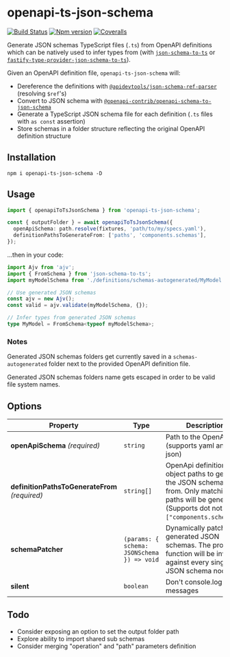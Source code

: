 # openapi-ts-json-schema

[![Build Status][ci-badge]][ci]
[![Npm version][npm-version-badge]][npm]
[![Coveralls][coveralls-badge]][coveralls]

Generate JSON schemas TypeScript files (`.ts`) from OpenAPI definitions which can be natively used to infer types from (with [`json-schema-to-ts`](https://github.com/ThomasAribart/json-schema-to-ts) or [`fastify-type-provider-json-schema-to-ts`](https://github.com/fastify/fastify-type-provider-json-schema-to-ts)).

Given an OpenAPI definition file, `openapi-ts-json-schema` will:

- Dereference the definitions with [`@apidevtools/json-schema-ref-parser`](https://github.com/APIDevTools/json-schema-ref-parser) (resolving `$ref`'s)
- Convert to JSON schema with [`@openapi-contrib/openapi-schema-to-json-schema`](https://github.com/openapi-contrib/openapi-schema-to-json-schema)
- Generate a TypeScript JSON schema file for each definition (`.ts` files with `as const` assertion)
- Store schemas in a folder structure reflecting the original OpenAPI definition structure

## Installation

```
npm i openapi-ts-json-schema -D
```

## Usage

```ts
import { openapiToTsJsonSchema } from 'openapi-ts-json-schema';

const { outputFolder } = await openapiToTsJsonSchema({
  openApiSchema: path.resolve(fixtures, 'path/to/my/specs.yaml'),
  definitionPathsToGenerateFrom: ['paths', 'components.schemas'],
});
```

...then in your code:

```ts
import Ajv from 'ajv';
import { FromSchema } from 'json-schema-to-ts';
import myModelSchema from './definitions/schemas-autogenerated/MyModel.ts';

// Use generated JSON schemas
const ajv = new Ajv();
const valid = ajv.validate(myModelSchema, {});

// Infer types from generated JSON schemas
type MyModel = FromSchema<typeof myModelSchema>;
```

### Notes

Generated JSON schemas folders get currently saved in a `schemas-autogenerated` folder next to the provided OpenAPI definition file.

Generated JSON schemas folders name gets escaped in order to be valid file system names.

## Options

| Property                                       | Type                                       | Description                                                                                                                                                 | Default |
| ---------------------------------------------- | ------------------------------------------ | ----------------------------------------------------------------------------------------------------------------------------------------------------------- | ------- |
| **openApiSchema** _(required)_                 | `string`                                   | Path to the OpenApi file (supports yaml and json)                                                                                                           | -       |
| **definitionPathsToGenerateFrom** _(required)_ | `string[]`                                 | OpenApi definition object paths to generate the JSON schemas from. Only matching paths will be generated. (Supports dot notation: `["components.schemas"]`) | -       |
| **schemaPatcher**                              | `(params: { schema: JSONSchema }) => void` | Dynamically patch generated JSON schemas. The provided function will be invoked against every single JSON schema node.                                      | -       |
| **silent**                                     | `boolean`                                  | Don't console.log user messages                                                                                                                             | `false` |

## Todo

- Consider exposing an option to set the output folder path
- Explore ability to import shared sub schemas
- Consider merging "operation" and "path" parameters definition

[ci-badge]: https://github.com/toomuchdesign/openapi-ts-json-schema/actions/workflows/ci.yml/badge.svg
[ci]: https://github.com/toomuchdesign/openapi-ts-json-schema/actions/workflows/ci.yml
[coveralls-badge]: https://coveralls.io/repos/github/toomuchdesign/openapi-ts-json-schema/badge.svg?branch=master
[coveralls]: https://coveralls.io/github/toomuchdesign/openapi-ts-json-schema?branch=master
[npm]: https://www.npmjs.com/package/openapi-ts-json-schema
[npm-version-badge]: https://img.shields.io/npm/v/openapi-ts-json-schema.svg
